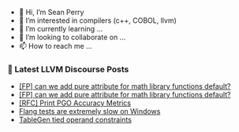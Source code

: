 - 👋 Hi, I’m Sean Perry
- 👀 I’m interested in compilers (c++, COBOL, llvm)
- 🌱 I’m currently learning ...
- 💞️ I’m looking to collaborate on ...
- 📫 How to reach me ...

<!---
s66perry/s66perry is a ✨ special ✨ repository because its `README.md` (this file) appears on your GitHub profile.
You can click the Preview link to take a look at your changes.
--->
### 📕 Latest LLVM Discourse Posts

<!-- DISCOURSE-LLVM:START -->
- [[FP] can we add pure attribute for math library functions default?](https://discourse.llvm.org/t/fp-can-we-add-pure-attribute-for-math-library-functions-default/79459#post_5)
- [[FP] can we add pure attribute for math library functions default?](https://discourse.llvm.org/t/fp-can-we-add-pure-attribute-for-math-library-functions-default/79459#post_4)
- [[RFC] Print PGO Accuracy Metrics](https://discourse.llvm.org/t/rfc-print-pgo-accuracy-metrics/79384#post_2)
- [Flang tests are extremely slow on Windows](https://discourse.llvm.org/t/flang-tests-are-extremely-slow-on-windows/78591?page=3#post_53)
- [TableGen tied operand constraints](https://discourse.llvm.org/t/tablegen-tied-operand-constraints/79558#post_6)
<!-- DISCOURSE-LLVM:END -->
